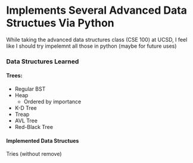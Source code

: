 # Implements Several Advanced Data Structues Via Python

While taking the advanced data structures class (CSE 100) at UCSD, I feel like I should try impelemnt all those in python (maybe for future uses)

### Data Structures Learned

#### Trees:
- Regular BST
- Heap
  - Ordered by importance
- K-D Tree
- Treap
- AVL Tree
- Red-Black Tree

#### Implemented Data Structues
Tries (without remove)
